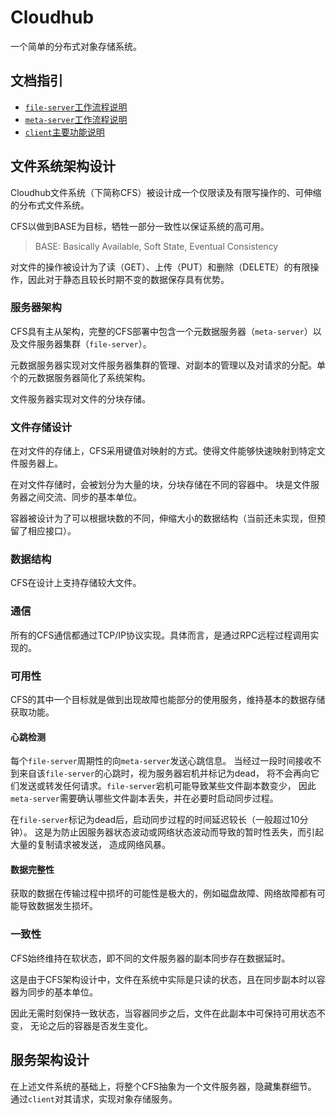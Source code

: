 # Cloudhub

一个简单的分布式对象存储系统。

## 文档指引
- [`file-server`工作流程说明](cloudhub-file-server/README.md)
- [`meta-server`工作流程说明](cloudhub-meta-server/README.md)
- [`client`主要功能说明](cloudhub-client/README.md)

## 文件系统架构设计

Cloudhub文件系统（下简称CFS）被设计成一个仅限读及有限写操作的、可伸缩的分布式文件系统。

CFS以做到BASE为目标，牺牲一部分一致性以保证系统的高可用。
> BASE: Basically Available, Soft State, Eventual Consistency

对文件的操作被设计为了读（GET）、上传（PUT）和删除（DELETE）的有限操作，因此对于静态且较长时期不变的数据保存具有优势。

### 服务器架构

CFS具有主从架构，完整的CFS部署中包含一个元数据服务器（`meta-server`）以及文件服务器集群（`file-server`）。

元数据服务器实现对文件服务器集群的管理、对副本的管理以及对请求的分配。单个的元数据服务器简化了系统架构。

文件服务器实现对文件的分块存储。

### 文件存储设计

在对文件的存储上，CFS采用键值对映射的方式。使得文件能够快速映射到特定文件服务器上。

在对文件存储时，会被划分为大量的块，分块存储在不同的容器中。
块是文件服务器之间交流、同步的基本单位。

容器被设计为了可以根据块数的不同，伸缩大小的数据结构（当前还未实现，但预留了相应接口）。

### 数据结构

CFS在设计上支持存储较大文件。

### 通信

所有的CFS通信都通过TCP/IP协议实现。具体而言，是通过RPC远程过程调用实现的。

### 可用性

CFS的其中一个目标就是做到出现故障也能部分的使用服务，维持基本的数据存储获取功能。

#### 心跳检测

每个`file-server`周期性的向`meta-server`发送心跳信息。
当经过一段时间接收不到来自该`file-server`的心跳时，视为服务器宕机并标记为dead，
将不会再向它们发送或转发任何请求。`file-server`宕机可能导致某些文件副本数变少，
因此`meta-server`需要确认哪些文件副本丢失，并在必要时启动同步过程。

在`file-server`标记为dead后，启动同步过程的时间延迟较长（一般超过10分钟）。
这是为防止因服务器状态波动或网络状态波动而导致的暂时性丢失，而引起大量的复制请求被发送，
造成网络风暴。

#### 数据完整性

获取的数据在传输过程中损坏的可能性是极大的，例如磁盘故障、网络故障都有可能导致数据发生损坏。

### 一致性

CFS始终维持在软状态，即不同的文件服务器的副本同步存在数据延时。

这是由于CFS架构设计中，文件在系统中实际是只读的状态，且在同步副本时以容器为同步的基本单位。

因此无需时刻保持一致状态，当容器同步之后，文件在此副本中可保持可用状态不变，
无论之后的容器是否发生变化。

## 服务架构设计

在上述文件系统的基础上，将整个CFS抽象为一个文件服务器，隐藏集群细节。
通过`client`对其请求，实现对象存储服务。


